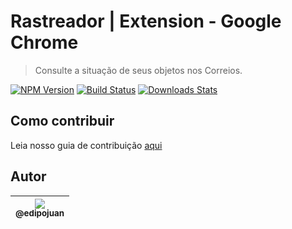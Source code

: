 # Rastreador | Extension - Google Chrome

> Consulte a situação de seus objetos nos Correios.

[![NPM Version][npm-image]][npm-url]
[![Build Status][travis-image]][travis-url]
[![Downloads Stats][npm-downloads]][npm-url]

## Como contribuir

Leia nosso guia de contribuição [aqui](CONTRIBUTING.md)

## Autor

| [<img src="https://avatars1.githubusercontent.com/u/9813896?v=4&s=115"><br><sub>@edipojuan</sub>](https://github.com/edipojuan) |
| :---: |

[npm-image]: https://img.shields.io/npm/v/datadog-metrics.svg?style=flat-square
[npm-url]: https://npmjs.org/package/datadog-metrics
[npm-downloads]: https://img.shields.io/npm/dm/datadog-metrics.svg?style=flat-square
[travis-image]: https://img.shields.io/travis/dbader/node-datadog-metrics/master.svg?style=flat-square
[travis-url]: https://travis-ci.org/dbader/node-datadog-metrics
[wiki]: https://github.com/edipojuan/rastreador-correios/wiki

